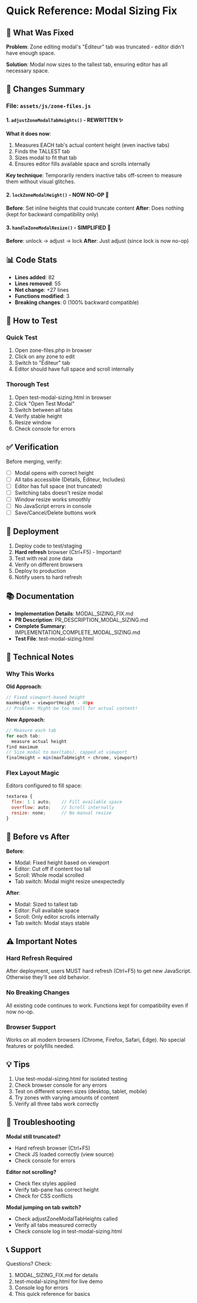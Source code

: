 # Quick Reference: Modal Sizing Fix

## 🎯 What Was Fixed

**Problem**: Zone editing modal's "Éditeur" tab was truncated - editor didn't have enough space.

**Solution**: Modal now sizes to the tallest tab, ensuring editor has all necessary space.

## 📝 Changes Summary

### File: `assets/js/zone-files.js`

#### 1. `adjustZoneModalTabHeights()` - REWRITTEN ✨

**What it does now**:
1. Measures EACH tab's actual content height (even inactive tabs)
2. Finds the TALLEST tab
3. Sizes modal to fit that tab
4. Ensures editor fills available space and scrolls internally

**Key technique**: Temporarily renders inactive tabs off-screen to measure them without visual glitches.

#### 2. `lockZoneModalHeight()` - NOW NO-OP 🚫

**Before**: Set inline heights that could truncate content
**After**: Does nothing (kept for backward compatibility only)

#### 3. `handleZoneModalResize()` - SIMPLIFIED 📐

**Before**: unlock → adjust → lock
**After**: Just adjust (since lock is now no-op)

## 📊 Code Stats

- **Lines added**: 82
- **Lines removed**: 55
- **Net change**: +27 lines
- **Functions modified**: 3
- **Breaking changes**: 0 (100% backward compatible)

## 🧪 How to Test

### Quick Test
1. Open zone-files.php in browser
2. Click on any zone to edit
3. Switch to "Éditeur" tab
4. Editor should have full space and scroll internally

### Thorough Test
1. Open test-modal-sizing.html in browser
2. Click "Open Test Modal"
3. Switch between all tabs
4. Verify stable height
5. Resize window
6. Check console for errors

## ✅ Verification

Before merging, verify:
- [ ] Modal opens with correct height
- [ ] All tabs accessible (Détails, Éditeur, Includes)
- [ ] Editor has full space (not truncated)
- [ ] Switching tabs doesn't resize modal
- [ ] Window resize works smoothly
- [ ] No JavaScript errors in console
- [ ] Save/Cancel/Delete buttons work

## 🚀 Deployment

1. Deploy code to test/staging
2. **Hard refresh** browser (Ctrl+F5) - Important!
3. Test with real zone data
4. Verify on different browsers
5. Deploy to production
6. Notify users to hard refresh

## 📚 Documentation

- **Implementation Details**: MODAL_SIZING_FIX.md
- **PR Description**: PR_DESCRIPTION_MODAL_SIZING.md  
- **Complete Summary**: IMPLEMENTATION_COMPLETE_MODAL_SIZING.md
- **Test File**: test-modal-sizing.html

## 🔧 Technical Notes

### Why This Works

**Old Approach**:
```javascript
// Fixed viewport-based height
maxHeight = viewportHeight - 40px
// Problem: Might be too small for actual content!
```

**New Approach**:
```javascript
// Measure each tab
for each tab:
  measure actual height
find maximum
// Size modal to max(tabs), capped at viewport
finalHeight = min(maxTabHeight + chrome, viewport)
```

### Flex Layout Magic

Editors configured to fill space:
```javascript
textarea {
  flex: 1 1 auto;    // Fill available space
  overflow: auto;    // Scroll internally
  resize: none;      // No manual resize
}
```

## 🎨 Before vs After

**Before**:
- Modal: Fixed height based on viewport
- Editor: Cut off if content too tall
- Scroll: Whole modal scrolled
- Tab switch: Modal might resize unexpectedly

**After**:
- Modal: Sized to tallest tab
- Editor: Full available space
- Scroll: Only editor scrolls internally
- Tab switch: Modal stays stable

## ⚠️ Important Notes

### Hard Refresh Required
After deployment, users MUST hard refresh (Ctrl+F5) to get new JavaScript. Otherwise they'll see old behavior.

### No Breaking Changes
All existing code continues to work. Functions kept for compatibility even if now no-op.

### Browser Support
Works on all modern browsers (Chrome, Firefox, Safari, Edge). No special features or polyfills needed.

## 💡 Tips

1. Use test-modal-sizing.html for isolated testing
2. Check browser console for any errors
3. Test on different screen sizes (desktop, tablet, mobile)
4. Try zones with varying amounts of content
5. Verify all three tabs work correctly

## 🐛 Troubleshooting

**Modal still truncated?**
- Hard refresh browser (Ctrl+F5)
- Check JS loaded correctly (view source)
- Check console for errors

**Editor not scrolling?**
- Check flex styles applied
- Verify tab-pane has correct height
- Check for CSS conflicts

**Modal jumping on tab switch?**
- Check adjustZoneModalTabHeights called
- Verify all tabs measured correctly
- Check console log in test-modal-sizing.html

## 📞 Support

Questions? Check:
1. MODAL_SIZING_FIX.md for details
2. test-modal-sizing.html for live demo
3. Console log for errors
4. This quick reference for basics
